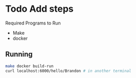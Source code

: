 # Todo Add steps


Required Programs to Run
* Make
* docker


## Running
```bash
make docker build-run
curl localhost:6000/hello/Brandon # in another terminal
```